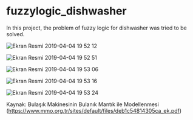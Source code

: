 # fuzzylogic_dishwasher
In this project, the problem of fuzzy logic for dishwasher was tried to be solved.


![Ekran Resmi 2019-04-04 19 52 12](https://user-images.githubusercontent.com/24553152/55576581-564a8000-571a-11e9-89d3-e59721f61ee6.png)

![Ekran Resmi 2019-04-04 19 52 51](https://user-images.githubusercontent.com/24553152/55576582-564a8000-571a-11e9-9841-3144f9a0f9d2.png)

![Ekran Resmi 2019-04-04 19 53 06](https://user-images.githubusercontent.com/24553152/55576583-564a8000-571a-11e9-98bf-5b226b1afca8.png)

![Ekran Resmi 2019-04-04 19 53 16](https://user-images.githubusercontent.com/24553152/55576587-577bad00-571a-11e9-9613-cc1eaaf1d680.png)

![Ekran Resmi 2019-04-04 19 53 24](https://user-images.githubusercontent.com/24553152/55576589-577bad00-571a-11e9-8a6f-4c3665d36eb3.png)

Kaynak: Bulaşık Makinesinin Bulanık Mantık
ile Modellenmesi (https://www.mmo.org.tr/sites/default/files/deb1c54814305ca_ek.pdf)
